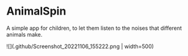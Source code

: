 # AnimalSpin

A simple app for children, to let them listen to the noises that different animals make.


![](.github/Screenshot_20221106_155222.png | width=500)